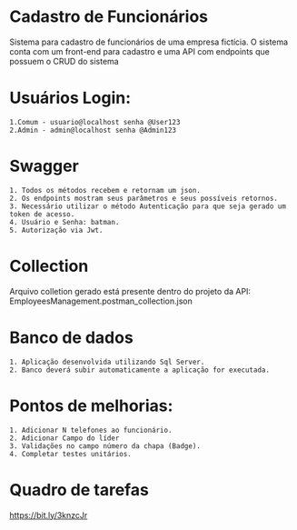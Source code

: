 # Cadastro de Funcionários

Sistema para cadastro de funcionários de uma empresa fictícia.
O sistema conta com um front-end para cadastro e uma API com endpoints que possuem o CRUD do sistema

# Usuários Login:
    1.Comum - usuario@localhost senha @User123
    2.Admin - admin@localhost senha @Admin123

# Swagger
    1. Todos os métodos recebem e retornam um json. 
    2. Os endpoints mostram seus parâmetros e seus possíveis retornos.
    3. Necessário utilizar o método Autenticação para que seja gerado um token de acesso.
    4. Usuário e Senha: batman.
    5. Autorização via Jwt.

# Collection
Arquivo colletion gerado está presente dentro do projeto da API: EmployeesManagement.postman_collection.json

# Banco de dados
    1. Aplicação desenvolvida utilizando Sql Server.
    2. Banco deverá subir automaticamente a aplicação for executada.

# Pontos de melhorias:
    1. Adicionar N telefones ao funcionário.
    2. Adicionar Campo do líder
    3. Validações no campo número da chapa (Badge).
    4. Completar testes unitários.

# Quadro de tarefas
https://bit.ly/3knzcJr
